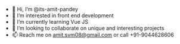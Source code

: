 - 👋 Hi, I’m @its-amit-pandey
- 👀 I’m interested in front end development
- 🌱 I’m currently learning Vue JS
- 💞️ I’m looking to collaborate on unique and interesting projects
- 📫 Reach me on amit.svm08@gmail.com or call +91-9044628606


